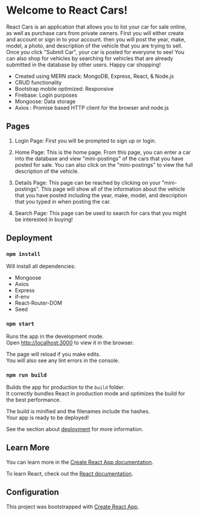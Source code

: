 # Welcome to React Cars!

React Cars is an application that allows you to list your car for sale online, as well as purchase cars from private owners. First you will either create and account or sign in to your account. then you will post the year, make, model, a photo, and description of the vehicle that you are trying to sell. Once you click "Submit Car", your car is posted for everyone to see! You can also shop for vehicles by searching for vehicles that are already submitted in the database by other users. Happy car shopping! 

* Created using MERN stack: MongoDB, Express, React, & Node.js
* CRUD functionality
* Bootstrap mobile optimized: Responsive
* Firebase: Login purposes
* Mongoose: Data storage
* Axios : Promise based HTTP client for the browser and node.js

## Pages

1. Login Page: First you will be prompted to sign up or login. 

2. Home Page: This is the home page. From this page, you can enter a car into the database and view "mini-postings" of the cars that you have posted for sale. You can also click on the "mini-postings" to view the full description of the vehicle. 

3. Details Page: This page can be reached by clicking on your "mini-postings". This page will show all of the information about the vehicle that you have posted including the year, make, model, and description that you typed in when posting the car. 

4. Search Page: This page can be used to search for cars that you might be interested in buying! 

## Deployment

### `npm install`

Will install all dependencies:
* Mongoose
* Axios
* Express
* if-env
* React-Router-DOM
* Seed 

### `npm start`

Runs the app in the development mode.<br />
Open [http://localhost:3000](http://localhost:3000) to view it in the browser.

The page will reload if you make edits.<br />
You will also see any lint errors in the console.


### `npm run build`

Builds the app for production to the `build` folder.<br />
It correctly bundles React in production mode and optimizes the build for the best performance.

The build is minified and the filenames include the hashes.<br />
Your app is ready to be deployed!

See the section about [deployment](https://facebook.github.io/create-react-app/docs/deployment) for more information.


## Learn More

You can learn more in the [Create React App documentation](https://facebook.github.io/create-react-app/docs/getting-started).

To learn React, check out the [React documentation](https://reactjs.org/).


## Configuration

This project was bootstrapped with [Create React App](https://github.com/facebook/create-react-app).




